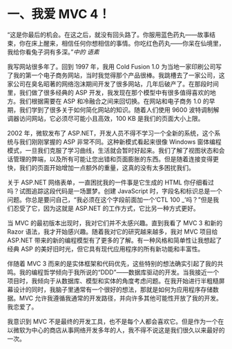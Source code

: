 # 一、我爱 MVC 4！

“这是你最后的机会。在这之后，就没有回头路了。你服用蓝色药丸——故事结束，你在床上醒来，相信任何你想相信的事情。你吃红色药丸——你呆在仙境里，我给你看兔子洞有多深。”*中的
语素*

我写网站很多年了。回到 1997 年，我用 Cold Fusion 1.0 为当地一家印刷公司写了我的第一个电子商务网站，当时我觉得那个产品很棒。我跳槽去了一家公司，这家公司在臭名昭著的网络泡沫期间开发了很多网站，几年后破产了。在那段时间里，我们做了很多经典的 ASP 开发，我发现在那个模型中有很多值得喜欢的地方。我们根据需要在 ASP 和冷融合之间来回切换。在网站和电子商务 1.0 的早期，我们学到了很多关于如何简化网站的知识。随着人们使用 9600 波特调制解调器访问网站，它必须尽可能小且高效，100 KB 是我们的页面大小上限。

2002 年，微软发布了 ASP.NET，开发人员不得不学习一个全新的系统，这个系统与我们刚刚掌握的 ASP 非常不同。这种新模式看起来很像 Windows 窗体编程模式，一旦我们克服了学习曲线，生活就会暂时好起来。我们了解了视图状态和会话管理的弊端，以及所有可能让您出错和页面膨胀的东西。但是随着连接变得更快，我们的页面开始增加一点额外的重量，这真的没有太多困扰我们。

关于 ASP.NET 网络表单，一直困扰我的一件事是它生成的 HTML 你仔细看过吗？试图追踪这段代码是一场噩梦。创建 JavaScript 时，字段名和标识总是一个问题。你总是要问自己，“我必须在这个字段前面加一个‘CTL 100 _’吗？”但是我们忍受了它，因为这就是 ASP.NET 的工作方式，它比另一种方式更好。

当 MVC 的最初版本出现时，我对它们并不太感兴趣。直到我看了 MVC 3 和新的 Razor 语法，我才开始感兴趣。随着我对它的研究越来越多，我对 MVC 项目给 ASP.NET 带来的新的编程模型有了更多的了解。有一种风格和简单性让我想起了经典 ASP 的美好旧时光，但它具有现代应用程序的所有新功能和丰富性。

伴随着 MVC 3 而来的是实体框架和代码优先，这些特别的想法确实引起了我的共鸣。我的编程哲学倾向于我所说的“DDD”——数据库驱动的开发。当我接近一个项目时，我倾向于从数据库、模型和实体的角度考虑问题。在我开始进行半粗糙屏幕设计的同时，我脑子里通常有一个很好的想法，那就是如何为应用程序存储数据。MVC 允许我遵循我通常的开发路径，并向许多其他可能性开放了我的开发。我恋爱了。

我意识到 MVC 不是最终的开发工具，也不是每个人都会喜欢它。但是作为一个在以微软为中心的商店从事网络开发多年的人，我不得不说这是我们很久以来最好的一次。